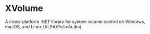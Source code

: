 # XVolume
A cross-platform .NET library for system volume control on Windows, macOS, and Linux (ALSA/PulseAudio).
